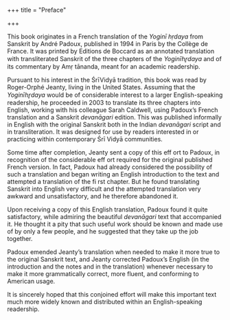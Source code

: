 +++
title = "Preface"

+++

This book originates in a French translation of the *Yoginī hṛdaya* from Sanskrit by André Padoux, published in 1994 in Paris by the Collège de France. It was printed by Editions de Boccard as an annotated translation with transliterated Sanskrit of the three chapters of the *Yoginīhr̥daya* and of its commentary by Amṛ tānanda, meant for an academic readership. 

Pursuant to his interest in the ŚrīVidyā tradition, this book was read by Roger-Orphé Jeanty, living in the United States. Assuming that the *Yoginīhr̥daya* would be of considerable interest to a larger English-speaking readership, he proceeded in 2003 to translate its three chapters into English, working with his colleague Sarah Caldwell, using Padoux’s French translation and a Sanskrit *devanāgari* edition. This was published informally in English with the original Sanskrit both in the Indian *devanāgari* script and in transliteration. It was designed for use by readers interested in or practicing within contemporary Śrī Vidyā communities. 

Some time after completion, Jeanty sent a copy of this eff ort to Padoux, in recognition of the considerable eff ort required for the original published French version. In fact, Padoux had already considered the possibility of such a translation and began writing an English introduction to the text and attempted a translation of the fi rst chapter. But he found translating Sanskrit into English very difficult and the attempted translation very awkward and unsatisfactory, and he therefore abandoned it. 

Upon receiving a copy of this English translation, Padoux found it quite satisfactory, while admiring the beautiful *devanāgari* text that accompanied it. He thought it a pity that such useful work should be known and made use of by only a few people, and he suggested that they take up the job together. 

Padoux emended Jeanty’s translation when needed to make it more true to the original Sanskrit text, and Jeanty corrected Padoux’s English \(in the introduction and the notes and in the translation\) whenever necessary to make it more grammatically correct, more fluent, and conforming to American usage. 

It is sincerely hoped that this conjoined effort will make this important text much more widely known and distributed within an English-speaking readership. 
